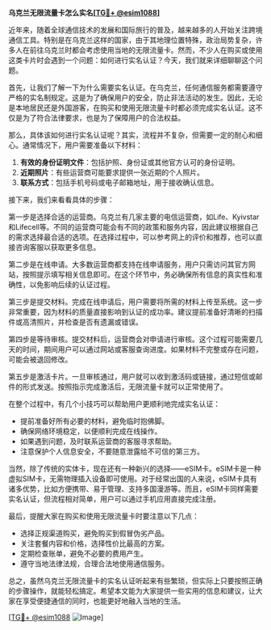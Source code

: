 **乌克兰无限流量卡怎么实名[[TG💪+ @esim1088](https://t.me/s/esim1088)]**

近年来，随着全球通信技术的发展和国际旅行的普及，越来越多的人开始关注跨境通信工具。特别是在乌克兰这样的国家，由于其地理位置特殊，政治局势复杂，许多人在前往乌克兰时都会考虑使用当地的无限流量卡。然而，不少人在购买或使用这类卡片时会遇到一个问题：如何进行实名认证？今天，我们就来详细聊聊这个问题。

首先，让我们了解一下为什么需要实名认证。在乌克兰，任何通信服务都需要遵守严格的实名制规定。这是为了确保用户的安全，防止非法活动的发生。因此，无论是本地居民还是外国游客，在购买和使用无限流量卡时都必须完成实名认证。这不仅是为了符合法律要求，也是为了保障用户的合法权益。

那么，具体该如何进行实名认证呢？其实，流程并不复杂，但需要一定的耐心和细心。通常情况下，用户需要准备以下材料：

1. **有效的身份证明文件**：包括护照、身份证或其他官方认可的身份证明。
2. **近期照片**：有些运营商可能要求提供一张近期的个人照片。
3. **联系方式**：包括手机号码或电子邮箱地址，用于接收确认信息。

接下来，我们来看看具体的步骤：

第一步是选择合适的运营商。乌克兰有几家主要的电信运营商，如Life、Kyivstar和Lifecell等。不同的运营商可能会有不同的政策和服务内容，因此建议根据自己的需求选择最合适的选项。在选择过程中，可以参考网上的评价和推荐，也可以直接咨询客服以获取更多信息。

第二步是在线申请。大多数运营商都支持在线申请服务，用户只需访问其官方网站，按照提示填写相关信息即可。在这个环节中，务必确保所有信息的真实性和准确性，以免影响后续的认证过程。

第三步是提交材料。完成在线申请后，用户需要将所需的材料上传至系统。这一步非常重要，因为材料的质量直接影响到认证的成功率。建议提前准备好清晰的扫描件或高清照片，并检查是否有遗漏或错误。

第四步是等待审核。提交材料后，运营商会对申请进行审核。这个过程可能需要几天的时间，期间用户可以通过网站或客服查询进度。如果材料不完整或存在问题，可能会被退回修改。

第五步是激活卡片。一旦审核通过，用户就可以收到激活码或链接，通过短信或邮件的形式发送。按照指示完成激活后，无限流量卡就可以正常使用了。

在整个过程中，有几个小技巧可以帮助用户更顺利地完成实名认证：

- 提前准备好所有必要的材料，避免临时抱佛脚。
- 确保网络环境稳定，以便顺利完成在线操作。
- 如果遇到问题，及时联系运营商的客服寻求帮助。
- 注意保护个人信息安全，不要随意泄露给不可信的第三方。

当然，除了传统的实体卡，现在还有一种新兴的选择——eSIM卡。eSIM卡是一种虚拟SIM卡，无需物理插入设备即可使用。对于经常出国的人来说，eSIM卡具有诸多优势，比如方便携带、易于管理、支持多国漫游等。而且，eSIM卡同样需要实名认证，但流程相对简单，用户可以通过手机应用直接完成注册。

最后，提醒大家在购买和使用无限流量卡时要注意以下几点：

- 选择正规渠道购买，避免购买到假冒伪劣产品。
- 关注套餐内容和价格，选择性价比最高的方案。
- 定期检查账单，避免不必要的费用产生。
- 遵守当地法律法规，合理合法地使用通信服务。

总之，虽然乌克兰无限流量卡的实名认证听起来有些繁琐，但实际上只要按照正确的步骤操作，就能轻松搞定。希望本文能为大家提供一些实用的信息和建议，让大家在享受便捷通信的同时，也能更好地融入当地的生活。

[[TG💪+ @esim1088](https://t.me/s/esim1088) ![Image](https://i.postimg.cc/4NQfJmqS/Snipaste-2025-05-13-00-14-12.png)]